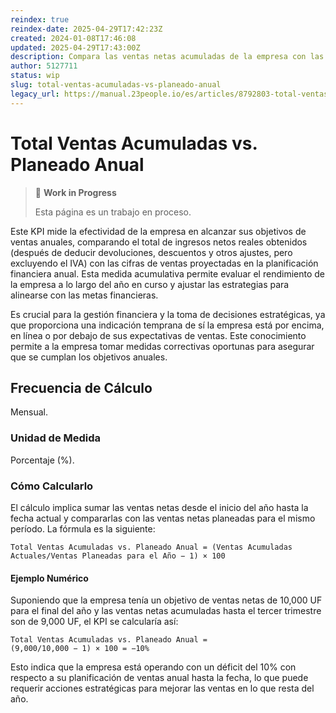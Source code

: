 ```yaml
---
reindex: true
reindex-date: 2025-04-29T17:42:23Z
created: 2024-01-08T17:46:08
updated: 2025-04-29T17:43:00Z
description: Compara las ventas netas acumuladas de la empresa con las ventas proyectadas para el año hasta la fecha.
author: 5127711
status: wip
slug: total-ventas-acumuladas-vs-planeado-anual
legacy_url: https://manual.23people.io/es/articles/8792803-total-ventas-acumuladas-vs-planeado-anual
---
```


# Total Ventas Acumuladas vs. Planeado Anual

> 🚧 **Work in Progress**
>
> Esta página es un trabajo en proceso.

Este KPI mide la efectividad de la empresa en alcanzar sus objetivos de ventas
anuales, comparando el total de ingresos netos reales obtenidos (después de
deducir devoluciones, descuentos y otros ajustes, pero excluyendo el IVA) con
las cifras de ventas proyectadas en la planificación financiera anual. Esta
medida acumulativa permite evaluar el rendimiento de la empresa a lo largo del
año en curso y ajustar las estrategias para alinearse con las metas
financieras.

Es crucial para la gestión financiera y la toma de decisiones estratégicas, ya
que proporciona una indicación temprana de sí la empresa está por encima, en
línea o por debajo de sus expectativas de ventas. Este conocimiento permite a
la empresa tomar medidas correctivas oportunas para asegurar que se cumplan
los objetivos anuales.

## Frecuencia de Cálculo

Mensual.

### Unidad de Medida

Porcentaje (%).

### Cómo Calcularlo

El cálculo implica sumar las ventas netas desde el inicio del año hasta la
fecha actual y compararlas con las ventas netas planeadas para el mismo
período. La fórmula es la siguiente:

    Total Ventas Acumuladas vs. Planeado Anual = (Ventas Acumuladas Actuales/Ventas Planeadas para el Año − 1) × 100

#### Ejemplo Numérico

Suponiendo que la empresa tenía un objetivo de ventas netas de 10,000 UF para
el final del año y las ventas netas acumuladas hasta el tercer trimestre son
de 9,000 UF, el KPI se calcularía así:

    Total Ventas Acumuladas vs. Planeado Anual =   
    (9,000/10,000 − 1) × 100 = −10%

Esto indica que la empresa está operando con un déficit del 10% con respecto a
su planificación de ventas anual hasta la fecha, lo que puede requerir
acciones estratégicas para mejorar las ventas en lo que resta del año.
